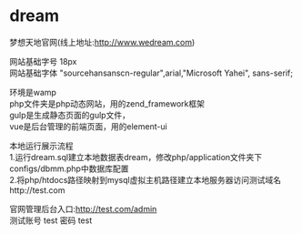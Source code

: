 # dream
梦想天地官网(线上地址:http://www.wedream.com)  

网站基础字号 18px  
网站基础字体 "sourcehansanscn-regular",arial,"Microsoft Yahei", sans-serif;  

环境是wamp  
php文件夹是php动态网站，用的zend_framework框架  
gulp是生成静态页面的gulp文件，  
vue是后台管理的前端页面，用的element-ui  

本地运行展示流程  
1.运行dream.sql建立本地数据表dream，修改php/application文件夹下configs/dbmm.php中数据库配置  
2.将php/htdocs路径映射到mysql虚拟主机路径建立本地服务器访问测试域名http://test.com  

官网管理后台入口:http://test.com/admin  
测试账号 test 密码 test